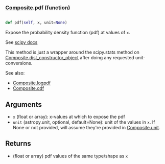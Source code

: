 ### [Composite](Composite.md).pdf (function)


```py

def pdf(self, x, unit=None)

```



Expose the probability density function (pdf) at values of `x`.

See [scipy docs](https://docs.scipy.org/doc/scipy/reference/generated/scipy.stats.rv_continuous.pdf.html)

This method is just a wrapper around the scipy.stats method on
[Composite.dist_constructor_object](Composite.dist_constructor_object.md) after doing any requested unit-conversions.

See also:
* [Composite.logpdf](Composite.logpdf.md)
* [Composite.cdf](Composite.cdf.md)

Arguments
----------
* `x` (float or array): x-values at which to expose the pdf
* `unit` (astropy.unit, optional, default=None): unit of the values
    in `x`.  If None or not provided, will assume they're provided in
    [Composite.unit](Composite.unit.md).

Returns
---------
* (float or array) pdf values of the same type/shape as `x`

